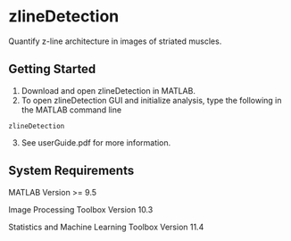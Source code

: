 # zlineDetection

Quantify z-line architecture in images of striated muscles. 

## Getting Started

1. Download and open zlineDetection in MATLAB.
2. To open zlineDetection GUI and initialize analysis, type the following in the MATLAB command line
```
zlineDetection
```
3. See userGuide.pdf for more information. 

## System Requirements

MATLAB Version >= 9.5 

Image Processing Toolbox Version 10.3

Statistics and Machine Learning Toolbox Version 11.4
